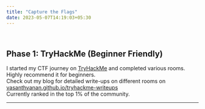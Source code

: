 ```yaml
---
title: "Capture the Flags"
date: 2023-05-07T14:19:03+05:30
---
```


<br>

Phase 1: TryHackMe (Beginner Friendly)
---

 I started my CTF journey on <a href="https://tryhackme.com/p/vasanth.vanan" target="_blank">TryHackMe</a> and completed various rooms. Highly recommend it for beginners. <br>
 Check out my blog for detailed write-ups on different rooms on <a href="https://vasanthvanan.github.io/tryhackme-writeups/" target="_blank">vasanthvanan.github.io/tryhackme-writeups</a><br>
 Currently ranked in the top 1% of the community.
<script src="https://tryhackme.com/badge/1149551"></script>

---


